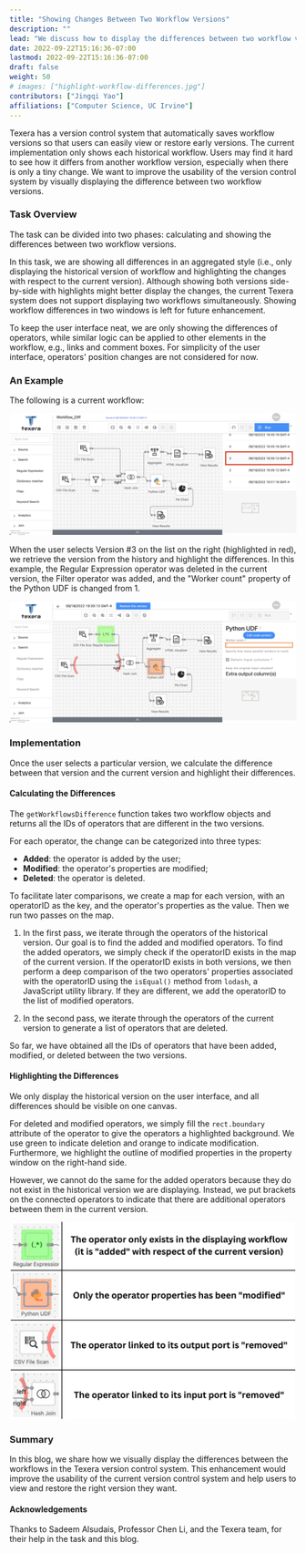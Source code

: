 ```yaml
---
title: "Showing Changes Between Two Workflow Versions"
description: ""
lead: "We discuss how to display the differences between two workflow versions in Texera."
date: 2022-09-22T15:16:36-07:00
lastmod: 2022-09-22T15:16:36-07:00
draft: false
weight: 50
# images: ["highlight-workflow-differences.jpg"]
contributors: ["Jingqi Yao"]
affiliations: ["Computer Science, UC Irvine"]
---
```


Texera has a version control system that automatically saves workflow versions so that users can easily view or restore early versions. The current implementation only shows each historical workflow. Users may find it hard to see how it differs from another workflow version, especially when there is only a tiny change. We want to improve the usability of the version control system by visually displaying the difference between two workflow versions.

### Task Overview
The task can be divided into two phases: calculating and showing the differences between two workflow versions.

In this task, we are showing all differences in an aggregated style (i.e., only displaying the historical version of workflow and highlighting the changes with respect to the current version). Although showing both versions side-by-side with highlights might better display the changes, the current Texera system does not support displaying two workflows simultaneously. Showing workflow differences in two windows is left for future enhancement.

To keep the user interface neat, we are only showing the differences of operators, while similar logic can be applied to other elements in the workflow, e.g., links and comment boxes. For simplicity of the user interface, operators' position changes are not considered for now.

### An Example
The following is a current workflow:

<img src="current_workflow.png"  width="700">

When the user selects Version #3 on the list on the right (highlighted in red), we retrieve the version from the history and highlight the differences. In this example, the Regular Expression operator was deleted in the current version, the Filter operator was added, and the "Worker count" property of the Python UDF is changed from 1.

<img src="historical_workflow.png"  width="700">

### Implementation
Once the user selects a particular version, we calculate the difference between that version and the current version and highlight their differences.

#### Calculating the Differences
The `getWorkflowsDifference` function takes two workflow objects and returns all the IDs of operators that are different in the two versions.

For each operator, the change can be categorized into three types:
- **Added**: the operator is added by the user;
- **Modified**: the operator's properties are modified;
- **Deleted**: the operator is deleted.

To facilitate later comparisons, we create a map for each version, with an operatorID as the key, and the operator's properties as the value.  Then we run two passes on the map.

1. In the first pass, we iterate through the operators of the historical version. Our goal is to find the added and modified operators. To find the added operators, we simply check if the operatorID exists in the map of the current version. If the operatorID exists in both versions, we then perform a deep comparison of the two operators' properties associated with the operatorID using the `isEqual()` method from `lodash`, a JavaScript utility library. If they are different, we add the operatorID to the list of modified operators.

2. In the second pass, we iterate through the operators of the current version to generate a list of operators that are deleted.

So far, we have obtained all the IDs of operators that have been added, modified, or deleted between the two versions.

#### Highlighting the Differences
We only display the historical version on the user interface, and all differences should be visible on one canvas.

For deleted and modified operators, we simply fill the `rect.boundary` attribute of the operator to give the operators a highlighted background. We use green to indicate deletion and orange to indicate modification. Furthermore, we highlight the outline of modified properties in the property window on the right-hand side.

However, we cannot do the same for the added operators because they do not exist in the historical version we are displaying. Instead, we put brackets on the connected operators to indicate that there are additional operators between them in the current version.
<p align="center">
    <img src="highlight_meaning.png"  width="500">
</p>

### Summary
In this blog, we share how we visually display the differences between the workflows in the Texera version control system. This enhancement would improve the usability of the current version control system and help users to view and restore the right version they want.

#### Acknowledgements
Thanks to Sadeem Alsudais, Professor Chen Li, and the Texera team, for their help in the task and this blog.
